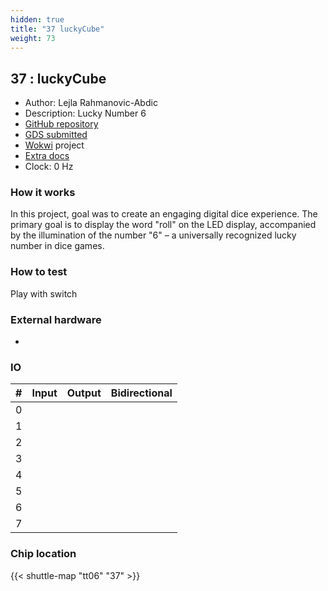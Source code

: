 ```yaml
---
hidden: true
title: "37 luckyCube"
weight: 73
---
```


## 37 : luckyCube

* Author: Lejla Rahmanovic-Abdic
* Description: Lucky Number 6
* [GitHub repository](https://github.com/leyla224/jku-tt06-luckyCube)
* [GDS submitted](https://github.com/leyla224/jku-tt06-luckyCube/actions/runs/8631299841)
* [Wokwi](https://wokwi.com/projects/384711264596377601) project
* [Extra docs]()
* Clock: 0 Hz

<!---

This file is used to generate your project datasheet. Please fill in the information below and delete any unused
sections.

You can also include images in this folder and reference them in the markdown. Each image must be less than
512 kb in size, and the combined size of all images must be less than 1 MB.
-->


### How it works

In this project, goal was to create an engaging digital dice experience. The
primary goal is to display the word "roll" on the LED display, accompanied by
the illumination of the number "6" – a universally recognized lucky number in
dice games.

### How to test

Play with switch

### External hardware

- 


### IO

| #             | Input    | Output   | Bidirectional   |
| ------------- | -------- | -------- | --------------- |
| 0 |   |   |         |
| 1 |   |   |         |
| 2 |   |   |         |
| 3 |   |   |         |
| 4 |   |   |         |
| 5 |   |   |         |
| 6 |   |   |         |
| 7 |   |   |         |


### Chip location

{{< shuttle-map "tt06" "37" >}}
